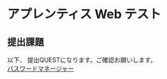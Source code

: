 # アプレンティス Web テスト

## 提出課題

以下、 提出QUESTになります。ご確認お願いします。  
 [パスワードマネージャー](quest/submit/password_manager.sh)
